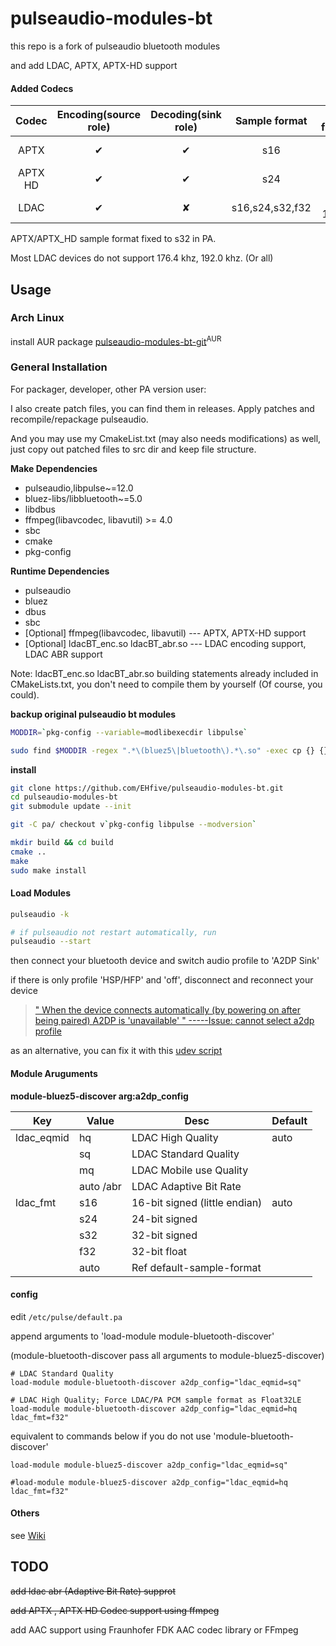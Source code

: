 # pulseaudio-modules-bt

this repo is a fork of pulseaudio bluetooth modules

and add LDAC, APTX, APTX-HD support

#### Added Codecs
|Codec|Encoding(source role)|Decoding(sink role)|Sample format|Sample frequnecy|
|:---:|:---:|:---:|:---:|:---:|
|APTX | ✔| ✔ |s16|16-48 khz|
|APTX HD| ✔| ✔ |s24|16-48 khz|
|LDAC |✔ |✘|s16,s24,s32,f32|44.1-192.0 khz|

APTX/APTX_HD sample format fixed to s32 in PA.

Most LDAC devices do not support 176.4 khz, 192.0 khz. (Or all)

## Usage
### Arch Linux

install AUR package [pulseaudio-modules-bt-git](https://aur.archlinux.org/packages/pulseaudio-modules-bt-git/)<sup>AUR</sup>

### General Installation

For packager, developer, other PA version user:

I also create patch files, you can find them in releases. Apply patches and recompile/repackage pulseaudio.

And you may use my CmakeList.txt (may also needs modifications) as well, just copy out patched files to src dir and keep file structure.

**Make Dependencies**

* pulseaudio,libpulse~=12.0
* bluez-libs/libbluetooth~=5.0
* libdbus
* ffmpeg(libavcodec, libavutil) >= 4.0
* sbc
* cmake
* pkg-config

**Runtime Dependencies**

* pulseaudio
* bluez
* dbus
* sbc
* [Optional] ffmpeg(libavcodec, libavutil) --- APTX, APTX-HD support
* [Optional] ldacBT_enc.so ldacBT_abr.so   --- LDAC encoding support, LDAC ABR support

Note: ldacBT_enc.so ldacBT_abr.so building statements already included in CMakeLists.txt, you don't need to compile them by yourself (Of course, you could).

**backup original pulseaudio bt modules**

```bash
MODDIR=`pkg-config --variable=modlibexecdir libpulse`

sudo find $MODDIR -regex ".*\(bluez5\|bluetooth\).*\.so" -exec cp {} {}.bak \;
```

**install**

```bash
git clone https://github.com/EHfive/pulseaudio-modules-bt.git
cd pulseaudio-modules-bt
git submodule update --init

git -C pa/ checkout v`pkg-config libpulse --modversion`

mkdir build && cd build
cmake ..
make
sudo make install
```

#### Load Modules

```bash
pulseaudio -k

# if pulseaudio not restart automatically, run
pulseaudio --start
```

then connect your bluetooth device and switch audio profile to 'A2DP Sink'

if there is only profile 'HSP/HFP' and 'off', disconnect and reconnect your device

> [" When the device connects automatically (by powering on after being paired) A2DP is 'unavailable' "   -----Issue: cannot select a2dp profile](https://gitlab.freedesktop.org/pulseaudio/pulseaudio/issues/525)

as an alternative, you can fix it with this [udev script](https://gist.github.com/EHfive/c4f1218a75f95b076f0387403246de78)

#### Module Aruguments

**module-bluez5-discover arg:a2dp_config**

|Key| Value|Desc |Default|
|---|---|---|---|
|ldac_eqmid|hq|LDAC High Quality|auto|
||sq|LDAC Standard Quality|
||mq|LDAC Mobile use Quality|
||auto /abr|LDAC Adaptive Bit Rate|
|ldac_fmt|s16|16-bit signed (little endian)|auto|
||s24|24-bit signed|
||s32|32-bit signed|
||f32|32-bit float|
||auto|Ref default-sample-format|

#### config

edit `/etc/pulse/default.pa`

append arguments to 'load-module module-bluetooth-discover'

(module-bluetooth-discover pass all arguments to module-bluez5-discover)

    # LDAC Standard Quality
    load-module module-bluetooth-discover a2dp_config="ldac_eqmid=sq"

    # LDAC High Quality; Force LDAC/PA PCM sample format as Float32LE
    load-module module-bluetooth-discover a2dp_config="ldac_eqmid=hq ldac_fmt=f32"


equivalent to commands below if you do not use 'module-bluetooth-discover'

    load-module module-bluez5-discover a2dp_config="ldac_eqmid=sq"

    #load-module module-bluez5-discover a2dp_config="ldac_eqmid=hq ldac_fmt=f32"

#### Others

see [Wiki](https://github.com/EHfive/pulseaudio-modules-bt/wiki)

## TODO

~~add ldac abr (Adaptive Bit Rate) supprot~~

~~add APTX , APTX HD Codec support using ffmpeg~~

add AAC support using Fraunhofer FDK AAC codec library or FFmpeg

